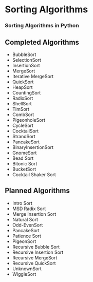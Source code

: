 # Sorting Algorithms

### Sorting Algorithms in Python

## Completed Algorithms
* BubbleSort
* SelectionSort
* InsertionSort
* MergeSort
* Iterative MergeSort
* QuickSort
* HeapSort
* CountingSort
* RadixSort
* ShellSort
* TimSort
* CombSort
* PigeonholeSort
* CycleSort
* CocktailSort
* StrandSort
* PancakeSort
* BinaryInsertionSort
* GnomeSort
* Bead Sort
* Bitonic Sort
* BucketSort
* Cocktail Shaker Sort

## Planned Algorithms
* Intro Sort
* MSD Radix Sort
* Merge Insertion Sort
* Natural Sort
* Odd-EvenSort
* PancakeSort
* Patience Sort
* PigeonSort
* Recursive Bubble Sort
* Recursive Insertion Sort
* Recursive MergeSort
* Recursive QuickSort
* UnknownSort
* WiggleSort